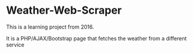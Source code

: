 # Weather-Web-Scraper
This is a learning project from 2016.

It is a PHP/AJAX/Bootstrap page that fetches the weather from a different service
